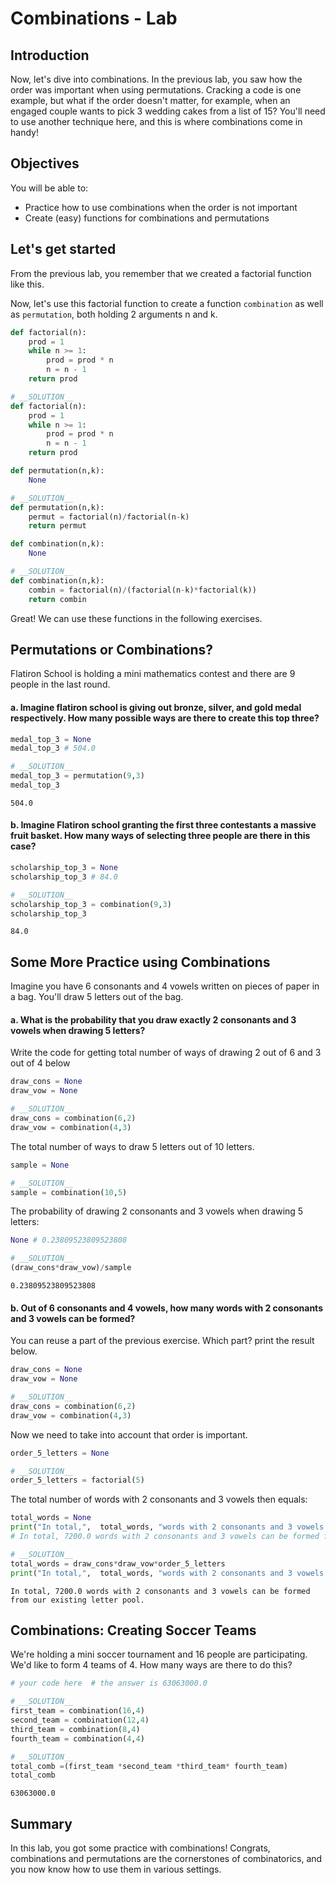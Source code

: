 
# Combinations - Lab

## Introduction

Now, let's dive into combinations. In the previous lab, you saw how the order was important when using permutations. Cracking a code is one example, but what if the order doesn't matter, for example, when an engaged couple wants to pick 3 wedding cakes from a list of 15? You'll need to use another technique here, and this is where combinations come in handy!

## Objectives

You will be able to: 

- Practice how to use combinations when the order is not important
- Create (easy) functions for combinations and permutations

## Let's get started

From the previous lab, you remember that we created a factorial function like this.

Now, let's use this factorial function to create a function `combination` as well as `permutation`, both holding 2 arguments n and k.


```python
def factorial(n):
    prod = 1
    while n >= 1:
        prod = prod * n
        n = n - 1
    return prod
```


```python
# __SOLUTION__ 
def factorial(n):
    prod = 1
    while n >= 1:
        prod = prod * n
        n = n - 1
    return prod
```


```python
def permutation(n,k):
    None
```


```python
# __SOLUTION__ 
def permutation(n,k):
    permut = factorial(n)/factorial(n-k)
    return permut
```


```python
def combination(n,k):
    None
```


```python
# __SOLUTION__ 
def combination(n,k):
    combin = factorial(n)/(factorial(n-k)*factorial(k))
    return combin
```

Great! We can use these functions in the following exercises.

## Permutations or Combinations?

Flatiron School is holding a mini mathematics contest and there are 9 people in the last round. 

#### a. Imagine flatiron school is giving out bronze, silver, and gold medal respectively. How many possible ways are there to create this top three?


```python
medal_top_3 = None
medal_top_3 # 504.0
```


```python
# __SOLUTION__ 
medal_top_3 = permutation(9,3)
medal_top_3
```




    504.0



#### b. Imagine Flatiron school granting the first three contestants a massive fruit basket. How many ways of selecting three people are there in this case?


```python
scholarship_top_3 = None
scholarship_top_3 # 84.0
```


```python
# __SOLUTION__ 
scholarship_top_3 = combination(9,3)
scholarship_top_3
```




    84.0



## Some More Practice using Combinations

Imagine you have 6 consonants and 4 vowels written on pieces of paper in a bag. You'll draw 5 letters out of the bag. 

#### a. What is the probability that you draw exactly 2 consonants and 3 vowels when drawing 5 letters?

Write the code for getting total number of ways of drawing 2 out of 6 and 3 out of 4 below


```python
draw_cons = None
draw_vow = None
```


```python
# __SOLUTION__ 
draw_cons = combination(6,2)
draw_vow = combination(4,3)
```

The total number of ways to draw 5 letters out of 10 letters.


```python
sample = None
```


```python
# __SOLUTION__ 
sample = combination(10,5)
```

The probability of drawing 2 consonants and 3 vowels when drawing 5 letters:


```python
None # 0.23809523809523808
```


```python
# __SOLUTION__ 
(draw_cons*draw_vow)/sample
```




    0.23809523809523808



#### b. Out of 6 consonants and 4 vowels, how many words with 2 consonants and 3 vowels can be formed?

You can reuse a part of the previous exercise. Which part? print the result below.


```python
draw_cons = None
draw_vow = None
```


```python
# __SOLUTION__ 
draw_cons = combination(6,2)
draw_vow = combination(4,3)
```

Now we need to take into account that order is important.


```python
order_5_letters = None
```


```python
# __SOLUTION__ 
order_5_letters = factorial(5)
```

The total number of words with 2 consonants and 3 vowels then equals:


```python
total_words = None
print("In total,",  total_words, "words with 2 consonants and 3 vowels can be formed from our existing letter pool.")
# In total, 7200.0 words with 2 consonants and 3 vowels can be formed from our existing letter pool.
```


```python
# __SOLUTION__ 
total_words = draw_cons*draw_vow*order_5_letters
print("In total,",  total_words, "words with 2 consonants and 3 vowels can be formed from our existing letter pool.")
```

    In total, 7200.0 words with 2 consonants and 3 vowels can be formed from our existing letter pool.


## Combinations: Creating Soccer Teams
We're holding a mini soccer tournament and 16 people are participating. We'd like to form 4 teams of 4. How many ways are there to do this?


```python
# your code here  # the answer is 63063000.0
```


```python
# __SOLUTION__ 
first_team = combination(16,4)
second_team = combination(12,4)
third_team = combination(8,4)
fourth_team = combination(4,4)
```


```python
# __SOLUTION__ 
total_comb =(first_team *second_team *third_team* fourth_team)
total_comb
```




    63063000.0



## Summary

In this lab, you got some practice with combinations! Congrats, combinations and permutations are the cornerstones of combinatorics, and you now know how to use them in various settings.
